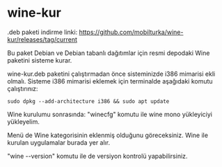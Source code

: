 # wine-kur

.deb paketi indirme linki:
https://github.com/mobilturka/wine-kur/releases/tag/current

Bu paket Debian ve Debian tabanlı dağıtımlar için resmi depodaki Wine paketini sisteme kurar. 

wine-kur.deb paketini çalıştırmadan önce sisteminizde i386 mimarisi ekli olmalı.
Sisteme i386 mimarisi eklemek için terminalde aşağıdaki komutu çalıştırınız:

```
sudo dpkg --add-architecture i386 && sudo apt update
```

Wine kurulumu sonrasında: 
"winecfg" komutu ile wine mono yükleyiciyi yükleyelim.

Menü de Wine kategorisinin eklenmiş olduğunu göreceksiniz. Wine ile kurulan uygulamalar burada yer alır. 

"wine --version" komutu ile de versiyon kontrolü yapabilirsiniz.
